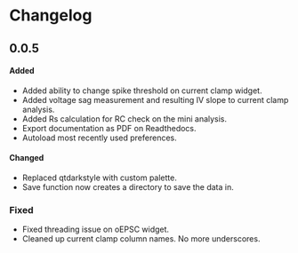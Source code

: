 # Changelog

## 0.0.5

#### Added

- Added ability to change spike threshold on current clamp widget.
- Added voltage sag measurement and resulting IV slope to current clamp analysis.
- Added Rs calculation for RC check on the mini analysis.
- Export documentation as PDF on Readthedocs.
- Autoload most recently used preferences.

#### Changed

- Replaced qtdarkstyle with custom palette.
- Save function now creates a directory to save the data in.

### Fixed

- Fixed threading issue on oEPSC widget.
- Cleaned up current clamp column names. No more underscores. 

